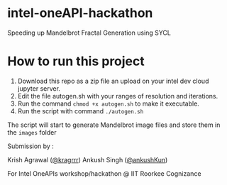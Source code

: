 # intel-oneAPI-hackathon

Speeding up Mandelbrot Fractal Generation using SYCL

# How to run this project

1. Download this repo as a zip file an upload on your intel dev cloud jupyter server.
2. Edit the file autogen.sh with your ranges of resolution and iterations.
3. Run the command `chmod +x autogen.sh` to make it executable.
4. Run the script with command `./autogen.sh`

The script will start to generate Mandelbrot image files and store them in the `images` folder

Submission by : 

Krish Agrawal ([@kragrrr](https://github.com/github/Kragrrr))
Ankush Singh ([@ankushKun](https://github.com/github/ankushKun))

For Intel OneAPIs workshop/hackathon @ IIT Roorkee Cognizance
